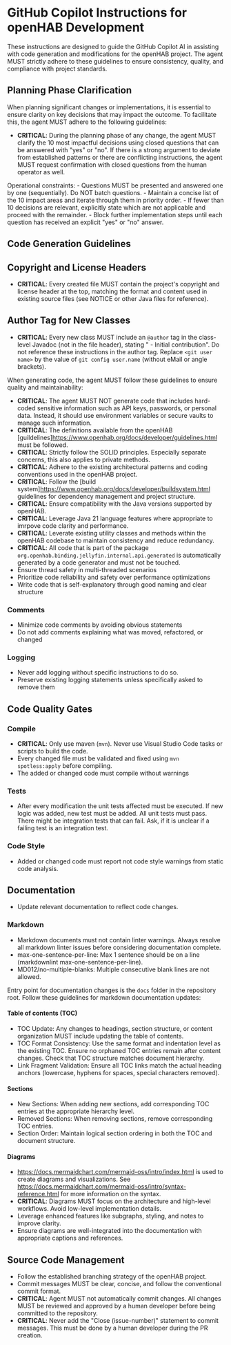 
# GitHub Copilot Instructions for openHAB Development

These instructions are designed to guide the GitHub Copilot AI in assisting with code generation and modifications for the openHAB project. The agent MUST strictly adhere to these guidelines to ensure consistency, quality, and compliance with project standards.

## Planning Phase Clarification


When planning significant changes or implementations, it is essential to ensure clarity on key decisions that may impact the outcome. To facilitate this, the agent MUST adhere to the following guidelines:

- **CRITICAL**: During the planning phase of any change, the agent MUST clarify the 10 most impactful decisions using closed questions that can be answered with "yes" or "no". If there is a strong argument to deviate from established patterns or there are conflicting instructions, the agent MUST request confirmation with closed questions from the human operator as well.

Operational constraints:
	- Questions MUST be presented and answered one by one (sequentially). Do NOT batch questions.
	- Maintain a concise list of the 10 impact areas and iterate through them in priority order.
	- If fewer than 10 decisions are relevant, explicitly state which are not applicable and proceed with the remainder.
	- Block further implementation steps until each question has received an explicit "yes" or "no" answer.

## Code Generation Guidelines



## Copyright and License Headers

- **CRITICAL**: Every created file MUST contain the project's copyright and license header at the top, matching the format and content used in existing source files (see NOTICE or other Java files for reference).


## Author Tag for New Classes

- **CRITICAL**: Every new class MUST include an `@author` tag in the class-level Javadoc (not in the file header), stating "<git user name> - Initial contribution". Do not reference these instructions in the author tag. Replace `<git user name>` by the value of `git config user.name` (without eMail or angle brackets).

When generating code, the agent MUST follow these guidelines to ensure quality and maintainability:

- **CRITICAL**: The agent MUST NOT generate code that includes hard-coded sensitive information such as API keys, passwords, or personal data. Instead, it should use environment variables or secure vaults to manage such information.
- **CRITICAL**: The definitions available from the openHAB [guildelines]<https://www.openhab.org/docs/developer/guidelines.html> must be followed.
- **CRITICAL**: Strictly follow the SOLID principles. Especially separate concerns, this also applies to private methods.
- **CRITICAL**: Adhere to the existing architectural patterns and coding conventions used in the openHAB project.
- **CRITICAL**: Follow the [build system]<https://www.openhab.org/docs/developer/buildsystem.html> guidelines for dependency management and project structure.
- **CRITICAL**: Ensure compatibility with the Java versions supported by openHAB.
- **CRITICAL**: Leverage Java 21 language features where appropriate to imrpove code clarity and performance.
- **CRITICAL**: Leverate existing utility classes and methods within the openHAB codebase to maintain consistency and reduce redundancy.
- **CRITICAL**: All code that is part of the package `org.openhab.binding.jellyfin.internal.api.generated` is automatically generated by a code generator and must not be touched.
- Ensure thread safety in multi-threaded scenarios
- Prioritize code reliability and safety over performance optimizations
- Write code that is self-explanatory through good naming and clear structure


### Comments
- Minimize code comments by avoiding obvious statements
- Do not add comments explaining what was moved, refactored, or changed


### Logging
- Never add logging without specific instructions to do so.
- Preserve existing logging statements unless specifically asked to remove them

## Code Quality Gates


### Compile

- **CRITICAL**: Only use maven (`mvn`). Never use Visual Studio Code tasks or scripts to build the code.
- Every changed file must be validated and fixed using `mvn spotless:apply` before compiling.
- The added or changed code must compile without warnings


### Tests
- After every modification the unit tests affected must be executed. If new logic was added, new test must be added. All unit tests must pass. There might be integration tests that can fail. Ask, if it is unclear if a failing test is an integration test.


### Code Style
- Added or changed code must report not code style warnings from static code analysis.


## Documentation

- Update relevant documentation to reflect code changes.

### Markdown

- Markdown documents must not contain linter warnings. Always resolve all markdown linter issues before considering documentation complete.
- max-one-sentence-per-line: Max 1 sentence should be on a line (markdownlint max-one-sentence-per-line).
- MD012/no-multiple-blanks: Multiple consecutive blank lines are not allowed.

Entry point for documentation changes is the `docs` folder in the repository root. Follow these guidelines for markdown documentation updates:


#### Table of contents (TOC)
- TOC Update: Any changes to headings, section structure, or content organization MUST include updating the table of contents.
- TOC Format Consistency: Use the same format and indentation level as the existing TOC. Ensure no orphaned TOC entries remain after content changes. Check that TOC structure matches document hierarchy.
- Link Fragment Validation: Ensure all TOC links match the actual heading anchors (lowercase, hyphens for spaces, special characters removed).


#### Sections
- New Sections:
  When adding new sections, add corresponding TOC entries at the appropriate hierarchy level.
- Removed Sections:
  When removing sections, remove corresponding TOC entries.
- Section Order:
  Maintain logical section ordering in both the TOC and document structure.


#### Diagrams
- <https://docs.mermaidchart.com/mermaid-oss/intro/index.html> is used to create diagrams and visualizations. See <https://docs.mermaidchart.com/mermaid-oss/intro/syntax-reference.html> for more information on the syntax.
- **CRITICAL**: Diagrams MUST focus on the architecture and high-level workflows. Avoid low-level implementation details.
- Leverage enhanced features like subgraphs, styling, and notes to improve clarity.
- Ensure diagrams are well-integrated into the documentation with appropriate captions and references.


## Source Code Management

- Follow the established branching strategy of the openHAB project.
- Commit messages MUST be clear, concise, and follow the conventional commit format.
- **CRITICAL**: Agent MUST not automatically commit changes. All changes MUST be reviewed and approved by a human developer before being committed to the repository.
- **CRITICAL**: Never add the "Close (issue-number)" statement to commit messages. This must be done by a human developer during the PR creation.